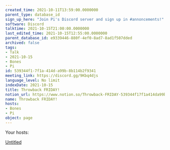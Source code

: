 ```yaml
---
created_time: 2021-10-11T13:59:00.0000000
parent_type: database_id
sign_up_here: "Join Pi's Discord server and sign up in #annoncements!"
software: Discord
talktime: 2021-10-15T21:00:00.0000000
last_edited_time: 2021-10-15T12:55:00.0000000
parent_database_id: e9339446-880f-4ef0-8ad7-8ad1f507dded
archived: false
tags:
- Talk
- 2021-10-15
- Bones
- Pi
id: 539344f1-7f1a-414d-a99b-8b114b2f9341
meeting_link: https://discord.gg/9Kbq4djs
language_level: No limit
indexDate: 2021-10-15
title: Throwback FRIDAY!
notion_url: https://www.notion.so/Throwback-FRIDAY-539344f17f1a414da99b8b114b2f9341
name: Throwback FRIDAY!
hosts:
- Bones
- Pi
object: page
---
```




Your hosts:

[Untitled](https://www.notion.so/482e61b02b9c4456b2b4fe86bb7544c6)   





